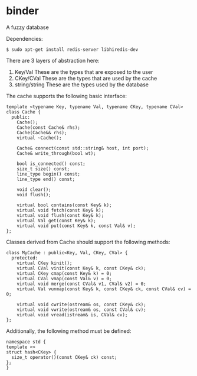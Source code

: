 # binder
A fuzzy database 

Dependencies:
```
$ sudo apt-get install redis-server libhiredis-dev
```

There are 3 layers of abstraction here:
1. Key/Val       These are the types that are exposed to the user
2. CKey/CVal     These are the types that are used by the cache
3. string/string These are the types used by the database

The cache supports the following basic interface:
```
template <typename Key, typename Val, typename CKey, typename CVal>
class Cache {
  public:
    Cache();
    Cache(const Cache& rhs);
    Cache(Cache&& rhs);
    virtual ~Cache();
    
    Cache& connect(const std::string& host, int port);
    Cache& write_through(bool wt);

    bool is_connected() const;
    size_t size() const;
    line_type begin() const;
    line_type end() const;

    void clear();
    void flush();

    virtual bool contains(const Key& k);
    virtual void fetch(const Key& k);
    virtual void flush(const Key& k);
    virtual Val get(const Key& k);
    virtual void put(const Key& k, const Val& v);
};
```

Classes derived from Cache should support the following methods:
```
class MyCache : public<Key, Val, CKey, CVal> {
  protected:
    virtual CKey kinit();
    virtual CVal vinit(const Key& k, const CKey& ck);
    virtual CKey cmap(const Key& k) = 0;
    virtual CVal vmap(const Val& v) = 0;
    virtual void merge(const CVal& v1, CVal& v2) = 0;
    virtual Val vunmap(const Key& k, const CKey& ck, const CVal& cv) = 0;

    virtual void cwrite(ostream& os, const CKey& ck);
    virtual void vwrite(ostream& os, const CVal& cv);
    virtual void vread(istream& is, CVal& cv);
};
```
Additionally, the following method must be defined:
```
namespace std {
template <>
struct hash<CKey> {
  size_t operator()(const CKey& ck) const;
};
}
